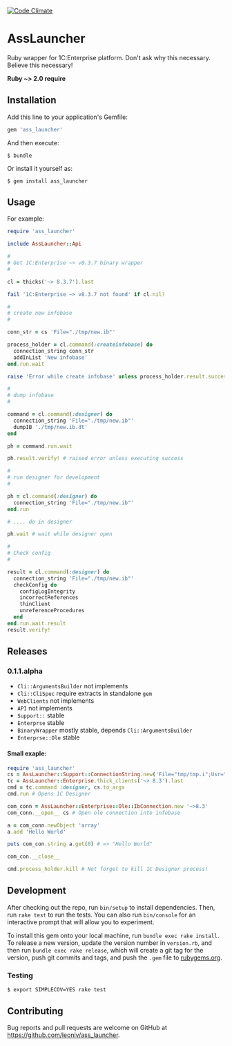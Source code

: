 [![Code Climate](https://codeclimate.com/github/leoniv/ass_launcher/badges/gpa.svg)](https://codeclimate.com/github/leoniv/ass_launcher)
# AssLauncher

Ruby wrapper for 1C:Enterprise platform. Don't ask why this necessary. Believe this necessary!

**Ruby ~> 2.0 require**

## Installation

Add this line to your application's Gemfile:

```ruby
gem 'ass_launcher'
```

And then execute:

    $ bundle

Or install it yourself as:

    $ gem install ass_launcher

## Usage

For example:

```ruby
require 'ass_launcher'

include AssLauncher::Api

#
# Get 1C:Enterprise ~> v8.3.7 binary wrapper
#

cl = thicks('~> 8.3.7').last

fail '1C:Enterprise ~> v8.3.7 not found' if cl.nil?

#
# create new infobase
#

conn_str = cs 'File="./tmp/new.ib"'

process_holder = cl.command(:createinfobase) do
  connection_string conn_str
  addInList 'New infobase'
end.run.wait

raise 'Error while create infobase' unless process_holder.result.success?

#
# dump infobase
#

command = cl.command(:designer) do
  connection_string 'File="./tmp/new.ib"'
  dumpIB './tmp/new.ib.dt'
end

ph = command.run.wait

ph.result.verify! # raised error unless executing success

#
# run designer for development
#

ph = cl.command(:designer) do
  connection_string 'File="./tmp/new.ib"'
end.run

# .... do in designer

ph.wait # wait while designer open

#
# Check config
#

result = cl.command(:designer) do
  connection_string 'File="./tmp/new.ib"'
  checkConfig do
    configLogIntegrity
    incorrectReferences
    thinClient
    unreferenceProcedures
  end
end.run.wait.result
result.verify!
```

## Releases

### 0.1.1.alpha
  - ```Cli::ArgumentsBuilder``` not implements
  - ```Cli::CliSpec``` require extracts in standalone ```gem```
  - ```WebClients``` not implements
  - ```API``` not implements
  - ```Support::``` stable
  - ```Enterprse``` stable
  - ```BinaryWrapper``` mostly stable, depends ```Cli::ArgumentsBuilder```
  - ```Enterprse::Ole``` stable

#### Small exaple:

```ruby
require 'ass_launcher'
cs = AssLauncher::Support::ConnectionString.new('File="tmp/tmp.i";Usr="root"')
tc = AssLauncher::Enterprise.thick_clients('~> 8.3').last
cmd = tc.command :designer, cs.to_args
cmd.run # Opens 1C Designer

com_conn = AssLauncher::Enterprise::Ole::IbConnection.new '~>8.3'
com_conn.__open__ cs # Open ole connection into infobase

a = com_conn.newObject 'array'
a.add 'Hello World'

puts com_con.string a.get(0) # => "Hello World"

com_con.__close__

cmd.process_holder.kill # Not forget to kill 1C Designer process!
```

## Development

After checking out the repo, run `bin/setup` to install dependencies. Then, run `rake test` to run the tests. You can also run `bin/console` for an interactive prompt that will allow you to experiment.

To install this gem onto your local machine, run `bundle exec rake install`. To release a new version, update the version number in `version.rb`, and then run `bundle exec rake release`, which will create a git tag for the version, push git commits and tags, and push the `.gem` file to [rubygems.org](https://rubygems.org).

### Testing

    $ export SIMPLECOV=YES rake test

## Contributing

Bug reports and pull requests are welcome on GitHub at https://github.com/leoniv/ass_launcher.

